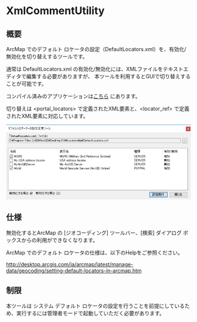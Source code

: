 
# XmlCommentUtility

## 概要

ArcMap でのデフォルト ロケータの設定（DefaultLocators.xml）を、有効化/無効化を切り替えするツールです。

通常は DefaultLocators.xml の有効化/無効化には、XMLファイルをテキストエディタで編集する必要がありますが、
本ツールを利用するとGUIで切り替えすることが可能です。

コンパイル済みのアプリケーションは[こちら](https://github.com/kataya/Xml_CommentUtil/releases) にあります。

切り替えは <portal_locators> で定義されたXML要素と、<locator_ref> で定義されたXML要素に対応しています。

![デフォルト ロケータ設定変更ツール](/img/XmlCommentUtility_main.png)

## 仕様

無効化するとArcMap の [ジオコーディング] ツールバー、[検索] ダイアログ ボックスからの利用ができなくなります。

ArcMap でのデフォルト ロケータの仕様は、以下のHelpをご参照ください。

http://desktop.arcgis.com/ja/arcmap/latest/manage-data/geocoding/setting-default-locators-in-arcmap.htm

## 制限

本ツールは システム デフォルト ロケータの設定を行うことを前提にしているため、実行するには管理者モードで起動していただく必要があります。
